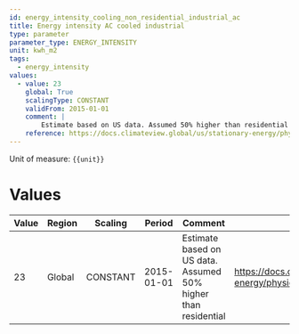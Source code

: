 ```yaml
---
id: energy_intensity_cooling_non_residential_industrial_ac
title: Energy intensity AC cooled industrial
type: parameter
parameter_type: ENERGY_INTENSITY
unit: kwh_m2
tags:
  - energy_intensity
values:
  - value: 23
    global: True
    scalingType: CONSTANT
    validFrom: 2015-01-01
    comment: |
        Estimate based on US data. Assumed 50% higher than residential
    reference: https://docs.climateview.global/us/stationary-energy/physical-data/ac/
---
```



Unit of measure: `{{unit}}`


# Values


| Value | Region | Scaling | Period | Comment | Reference |
|-------|--------|---------|--------|---------|-----------|
| 23 | Global | CONSTANT | 2015-01-01 | Estimate based on US data. Assumed 50% higher than residential | https://docs.climateview.global/us/stationary-energy/physical-data/ac/ |


